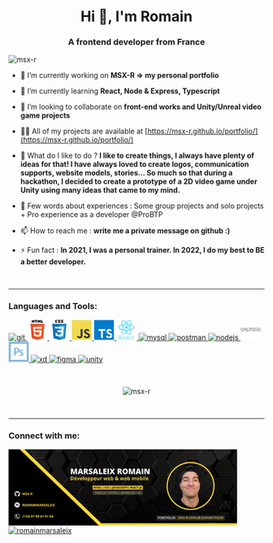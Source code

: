 <h1 align="center">Hi 👋, I'm Romain</h1>
<h3 align="center">A frontend developer from France</h3>

<p align="left"> <img src="https://komarev.com/ghpvc/?username=msx-r&label=Profile%20views&color=0e75b6&style=flat" alt="msx-r" /> </p>

- 🔭 I’m currently working on **MSX-R => my personal portfolio**

- 🌱 I’m currently learning **React, Node & Express, Typescript**

- 👯 I’m looking to collaborate on **front-end works and Unity/Unreal video game projects**

- 👨‍💻 All of my projects are available at [https://msx-r.github.io/portfolio/](https://msx-r.github.io/portfolio/)

- 💬 What do I like to do ? **I like to create things, I always have plenty of ideas for that! I have always loved to create logos, communication supports, website models, stories... So much so that during a hackathon, I decided to create a prototype of a 2D video game under Unity using many ideas that came to my mind.**

- 📄 Few words about experiences : Some group projects and solo projects + Pro experience as a developer @ProBTP

- 📫 How to reach me : **write me a private message on github :)**

- ⚡ Fun fact : **In 2021, I was a personal trainer. In 2022, I do my best to BE a better developer.**


<br/>
<hr/>
<h3 align="left">Languages and Tools:</h3>
<p align="left"> <a href="https://git-scm.com/" target="_blank" rel="noreferrer"> <img src="https://www.vectorlogo.zone/logos/git-scm/git-scm-icon.svg" alt="git" width="40" height="40"/> </a> <a href="https://www.w3.org/html/" target="_blank" rel="noreferrer"> <img src="https://raw.githubusercontent.com/devicons/devicon/master/icons/html5/html5-original-wordmark.svg" alt="html5" width="40" height="40"/> </a> <a href="https://www.w3schools.com/css/" target="_blank" rel="noreferrer"> <img src="https://raw.githubusercontent.com/devicons/devicon/master/icons/css3/css3-original-wordmark.svg" alt="css3" width="40" height="40"/> </a> <a href="https://developer.mozilla.org/en-US/docs/Web/JavaScript" target="_blank" rel="noreferrer"> <img src="https://raw.githubusercontent.com/devicons/devicon/master/icons/javascript/javascript-original.svg" alt="javascript" width="40" height="40"/>
</a> <a href="https://www.typescriptlang.org/" target="_blank" rel="noreferrer"> <img src="https://raw.githubusercontent.com/devicons/devicon/master/icons/typescript/typescript-original.svg" alt="typescript" width="40" height="40"/> </a> <a href="https://reactjs.org/" target="_blank" rel="noreferrer"> <img src="https://raw.githubusercontent.com/devicons/devicon/master/icons/react/react-original-wordmark.svg" alt="react" width="40" height="40"/> </a> <a href="https://www.mysql.com/" target="_blank" rel="noreferrer"> <img src="https://www.pngkey.com/png/full/269-2693201_mysql-logo-circle-png.png" alt="mysql" width="40" height="40"/>
</a> <a href="https://postman.com" target="_blank" rel="noreferrer"> <img src="https://www.vectorlogo.zone/logos/getpostman/getpostman-icon.svg" alt="postman" width="40" height="40"/> </a> <a href="https://nodejs.org" target="_blank" rel="noreferrer"> <img src="https://images.g2crowd.com/uploads/product/image/large_detail/large_detail_f0b606abb6d19089febc9faeeba5bc05/nodejs-development-services.png" alt="nodejs" width="40" height="40"/>
</a> <a href="https://expressjs.com" target="_blank" rel="noreferrer"> <img src="https://raw.githubusercontent.com/devicons/devicon/master/icons/express/express-original-wordmark.svg" alt="express" width="40" height="40"/> </a> <a href="https://www.photoshop.com/en" target="_blank" rel="noreferrer"> <img src="https://raw.githubusercontent.com/devicons/devicon/master/icons/photoshop/photoshop-line.svg" alt="photoshop" width="40" height="40"/> </a> <a href="https://www.adobe.com/products/xd.html" target="_blank" rel="noreferrer"> <img src="https://cdn.worldvectorlogo.com/logos/adobe-xd.svg" alt="xd" width="40" height="40"/> </a> <a href="https://www.figma.com/" target="_blank" rel="noreferrer"> <img src="https://www.vectorlogo.zone/logos/figma/figma-icon.svg" alt="figma" width="40" height="40"/> </a> <a href="https://unity.com/" target="_blank" rel="noreferrer"> <img src="https://upload.wikimedia.org/wikipedia/commons/thumb/c/c4/Unity_2021.svg/1200px-Unity_2021.svg.png" alt="unity" width="100" height="40"/> </a> </p>
<br/>
<p align="center"><img align="center" src="https://github-readme-stats.vercel.app/api/top-langs?username=msx-r&show_icons=true&locale=en&layout=compact" alt="msx-r" /></p>

<br/>
<hr/>
<h3 align="left">Connect with me:</h3>
<p align="left">
<a href="https://linkedin.com/in/romainmarsaleix" target="blank"><img src="https://github.com/MSX-R/MSX-R/blob/main/Base%20signature.png" width="450" height="150" align="center" alt="Profesional banner of Marsaleix Romain - Web developer"> <img align="center" src="https://raw.githubusercontent.com/rahuldkjain/github-profile-readme-generator/master/src/images/icons/Social/linked-in-alt.svg" alt="romainmarsaleix" height="70" width="70" display="none"/>  </a>
</p>


